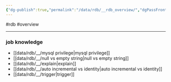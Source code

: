 ```yaml
---
{"dg-publish":true,"permalink":"/data/rdb/__rdb_overview/","dgPassFrontmatter":true,"created":"","updated":""}
---
```


#rdb #overview 

---

### job knowledge
- [[data/rdb/__/mysql privilege\|mysql privilege]]
- [[data/rdb/__/null vs empty string\|null vs empty string]]
- [[data/rdb/__/explain\|explain]]
- [[data/rdb/__/auto incremental vs identity\|auto incremental vs identity]]
- [[data/rdb/__/trigger\|trigger]]
